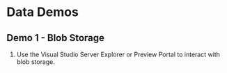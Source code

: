 # Data Demos

## Demo 1 - Blob Storage

1. Use the Visual Studio Server Explorer or Preview Portal to interact with blob storage.